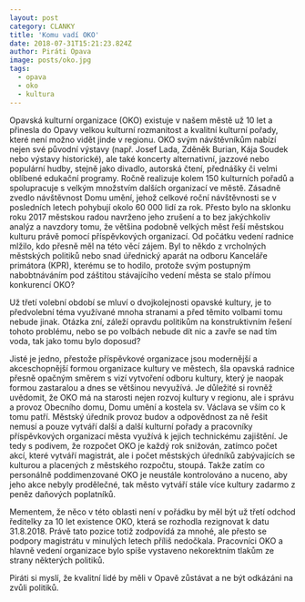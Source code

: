 ```yaml
---
layout: post
category: CLANKY
title: 'Komu vadí OKO'
date: 2018-07-31T15:21:23.824Z
author: Piráti Opava
image: posts/oko.jpg
tags:
  - opava
  - oko
  - kultura
---
```

Opavská kulturní organizace (OKO) existuje v našem městě už 10 let a přinesla do Opavy velkou kulturní rozmanitost a kvalitní kulturní pořady, které není možno vidět jinde v regionu. OKO svým návštěvníkům nabízí nejen své původní výstavy (např. Josef Lada, Zděněk Burian, Kája Soudek nebo výstavy historické), ale také koncerty alternativní, jazzové nebo populární hudby, stejně jako divadlo, autorská čtení, přednášky či velmi oblíbené edukační programy. Ročně realizuje kolem 150 kulturních pořadů a spolupracuje s velkým množstvím dalších organizací ve městě. Zásadně zvedlo návštěvnost Domu umění, jehož celkové roční návštěvnosti se v posledních letech pohybují okolo 60 000 lidí za rok. Přesto bylo na sklonku roku 2017 městskou radou navrženo jeho zrušení a to bez jakýchkoliv analýz a navzdory tomu, že většina podobně velkých měst řeší městskou kulturu právě pomocí příspěvkových organizací.  Od počátku vedení radnice mlžilo, kdo přesně měl na této věcí zájem. Byl to někdo z vrcholných městských politiků nebo snad úřednický aparát na odboru Kanceláře primátora (KPR), kterému se to hodilo, protože svým postupným nabobtnáváním pod záštitou stávajícího vedení města se stalo přímou konkurencí OKO?
 
Už třetí volební období se mluví o dvojkolejnosti opavské kultury, je to předvolební téma využívané mnoha stranami a před těmito volbami tomu nebude jinak. Otázka zní, záleží opravdu politikům na konstruktivním řešení tohoto problému, nebo se po volbách nebude dít nic a zavře se nad tím voda, tak jako tomu bylo doposud?

Jisté je jedno, přestože příspěvkové organizace jsou modernější a akceschopnější formou organizace kultury ve městech, šla opavská radnice přesně opačným směrem s vizí vytvoření odboru kultury, který je naopak formou zastaralou a dnes se většinou nevyužívá. Je důležité si rovněž uvědomit, že OKO má na starosti nejen rozvoj kultury v regionu, ale i správu a provoz Obecního domu, Domu umění a kostela sv. Václava se vším co k tomu patří.  Městský úředník provoz budov a odpovědnost za ně řešit nemusí a pouze vytváří další a další kulturní pořady a pracovníky příspěvkových organizací města využívá k jejich technickému zajištění. Je tedy s podivem, že rozpočet OKO je každý rok snižován, zatímco počet akcí, které vytváří magistrát, ale i počet městských úředníků zabývajících se kulturou a placených z městského rozpočtu, stoupá. Takže zatím co personálně poddimenzované OKO je neustále kontrolováno a nuceno, aby jeho akce nebyly prodělečné, tak město vytváří stále více kultury zadarmo z peněz daňových poplatníků. 

Mementem, že něco v této oblasti není v pořádku by měl být už třetí odchod ředitelky za 10 let existence OKO, která se rozhodla rezignovat k datu 31.8.2018.  Právě tato pozice totiž zodpovídá za mnohé, ale přesto se podpory magistrátu v minulých letech příliš nedočkala. Pracovníci OKO a hlavně vedení organizace bylo spíše vystaveno nekorektním tlakům ze strany některých politiků. 

Piráti si myslí, že kvalitní lidé by měli v Opavě zůstávat a ne být odkázáni na zvůli politiků.
